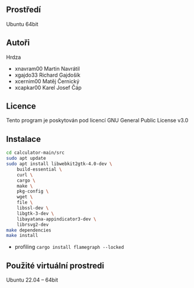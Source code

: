 Prostředí
---------

Ubuntu 64bit

Autoři
------

Hrdza
- xnavram00 Martin Navrátil
- xgajdo33 Richard Gajdošík
- xcernim00 Matěj Černický
- xcapkar00 Karel Josef Čáp

Licence
-------

Tento program je poskytován pod licencí GNU General Public License v3.0

Instalace
---------
```bash
cd calculator-main/src
sudo apt update
sudo apt install libwebkit2gtk-4.0-dev \
    build-essential \
    curl \
    cargo \
    make \
    pkg-config \
    wget \
    file \
    libssl-dev \
    libgtk-3-dev \
    libayatana-appindicator3-dev \
    librsvg2-dev
make dependencies
make install
```
- profiling
`cargo install flamegraph --locked`

Použité virtuální prostredi
---------
Ubuntu 22.04 – 64bit
